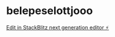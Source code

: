 # belepeselottjooo

[Edit in StackBlitz next generation editor ⚡️](https://stackblitz.com/~/github.com/Malajka365/belepeselottjooo)